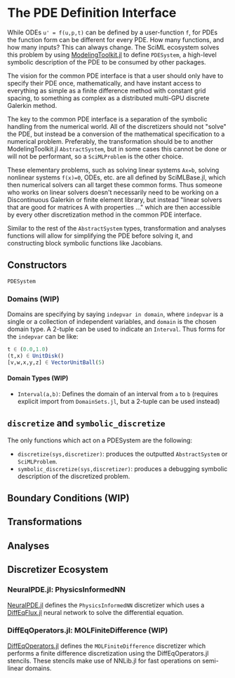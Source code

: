 # The PDE Definition Interface

While ODEs ``u' = f(u,p,t)`` can be defined by a user-function `f`, for PDEs the
function form can be different for every PDE. How many functions, and how many
inputs? This can always change. The SciML ecosystem solves this problem by
using [ModelingToolkit.jl](https://mtk.sciml.ai/dev/) to define `PDESystem`,
a high-level symbolic description of the PDE to be consumed by other packages.

The vision for the common PDE interface is that a user should only have to specify
their PDE once, mathematically, and have instant access to everything as simple
as a finite difference method with constant grid spacing, to something as complex
as a distributed multi-GPU discrete Galerkin method.

The key to the common PDE interface is a separation of the symbolic handling from
the numerical world. All of the discretizers should not "solve" the PDE, but
instead be a conversion of the mathematical specification to a numerical problem.
Preferably, the transformation should be to another ModelingToolkit.jl `AbstractSystem`,
but in some cases this cannot be done or will not be performant, so a `SciMLProblem` is
the other choice.

These elementary problems, such as solving linear systems `Ax=b`, solving nonlinear
systems `f(x)=0`, ODEs, etc. are all defined by SciMLBase.jl, which then numerical
solvers can all target these common forms. Thus someone who works on linear solvers
doesn't necessarily need to be working on a Discontinuous Galerkin or finite element
library, but instead "linear solvers that are good for matrices A with
properties ..." which are then accessible by every other discretization method
in the common PDE interface.

Similar to the rest of the `AbstractSystem` types, transformation and analyses
functions will allow for simplifying the PDE before solving it, and constructing
block symbolic functions like Jacobians.

## Constructors

```@docs
PDESystem
```

### Domains (WIP)

Domains are specifying by saying `indepvar in domain`, where `indepvar` is a
single or a collection of independent variables, and `domain` is the chosen
domain type. A 2-tuple can be used to indicate an `Interval`.
Thus forms for the `indepvar` can be like:

```julia
t ∈ (0.0,1.0)
(t,x) ∈ UnitDisk()
[v,w,x,y,z] ∈ VectorUnitBall(5)
```

#### Domain Types (WIP)

- `Interval(a,b)`: Defines the domain of an interval from `a` to `b` (requires explicit
import from `DomainSets.jl`, but a 2-tuple can be used instead)

## `discretize` and `symbolic_discretize`

The only functions which act on a PDESystem are the following:

- `discretize(sys,discretizer)`: produces the outputted `AbstractSystem` or
  `SciMLProblem`.
- `symbolic_discretize(sys,discretizer)`: produces a debugging symbolic description
  of the discretized problem.

## Boundary Conditions (WIP)

## Transformations

## Analyses

## Discretizer Ecosystem

### NeuralPDE.jl: PhysicsInformedNN

[NeuralPDE.jl](https://github.com/SciML/NeuralPDE.jl) defines the `PhysicsInformedNN`
discretizer which uses a [DiffEqFlux.jl](https://github.com/SciML/DiffEqFlux.jl)
neural network to solve the differential equation.

### DiffEqOperators.jl: MOLFiniteDifference (WIP)

[DiffEqOperators.jl](https://github.com/SciML/DiffEqOperators.jl) defines the
`MOLFiniteDifference` discretizer which performs a finite difference discretization
using the DiffEqOperators.jl stencils. These stencils make use of NNLib.jl for
fast operations on semi-linear domains.
